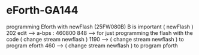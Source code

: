 # eForth-GA144
programming Eforth with newFlash (25FW080B) B is important (  newFlash )
202 edit --> a-bps  : 460800
848 --> for just programming the flash with the code ( change stream newflash )
1190 --> ( change stream newflash ) to program eforth
460 -->  ( change stream newflash ) to program pforth



